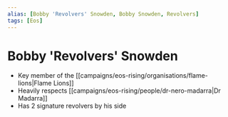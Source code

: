 ```yaml
---
alias: [Bobby 'Revolvers' Snowden, Bobby Snowden, Revolvers]
tags: [Eos]
---
```


# Bobby 'Revolvers' Snowden

- Key member of the [[campaigns/eos-rising/organisations/flame-lions|Flame Lions]]
- Heavily respects [[campaigns/eos-rising/people/dr-nero-madarra|Dr Madarra]]
- Has 2 signature revolvers by his side
